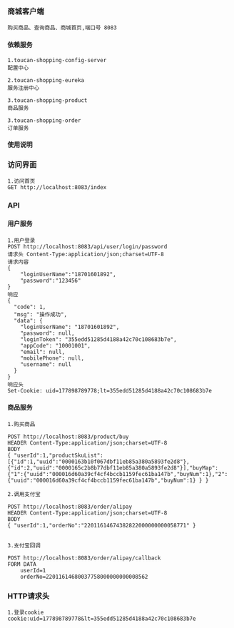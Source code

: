### 商城客户端
    
    购买商品、查询商品、商城首页,端口号 8083
   

#### 依赖服务
    1.toucan-shopping-config-server
    配置中心
    
    2.toucan-shopping-eureka
    服务注册中心
    
    3.toucan-shopping-product
    商品服务
    
    3.toucan-shopping-order
    订单服务


#### 使用说明

### 访问界面

    1.访问首页
    GET http://localhost:8083/index

### API

#### 用户服务
    
    1.用户登录
    POST http://localhost:8083/api/user/login/password
    请求头 Content-Type:application/json;charset=UTF-8
    请求内容
    {
        "loginUserName":"18701601892",
        "password":"123456"
    }
    响应
    {
      "code": 1,
      "msg": "操作成功",
      "data": {
        "loginUserName": "18701601892",
        "password": null,
        "loginToken": "355edd51285d4188a42c70c108683b7e",
        "appCode": "10001001",
        "email": null,
        "mobilePhone": null,
        "username": null
      }
    }
    响应头
    Set-Cookie: uid=177898789778;lt=355edd51285d4188a42c70c108683b7e





#### 商品服务

    1.购买商品

    POST http://localhost:8083/product/buy
    HEADER Content-Type:application/json;charset=UTF-8
    BODY
    { "userId":1,"productSkuList":[{"id":1,"uuid":"0000163b10f067dbf11eb85a380a5893fe2d8"},{"id":2,"uuid":"0000165c2b8b77dbf11eb85a380a5893fe2d8"}],"buyMap":{"1":{"uuid":"000016d60a39cf4cf4bccb1159fec61ba147b","buyNum":1},"2":{"uuid":"000016d60a39cf4cf4bccb1159fec61ba147b","buyNum":1} } }
     
    2.调用支付宝

    POST http://localhost:8083/order/alipay
    HEADER Content-Type:application/json;charset=UTF-8
    BODY
    { "userId":1,"orderNo":"22011614674382822000000000058771" }
    
    
    3.支付宝回调

    POST http://localhost:8083/order/alipay/callback
    FORM DATA
        userId=1
        orderNo=22011614680037758000000000008562


### HTTP请求头
    
    1.登录cookie
    cookie:uid=177898789778&lt=355edd51285d4188a42c70c108683b7e
